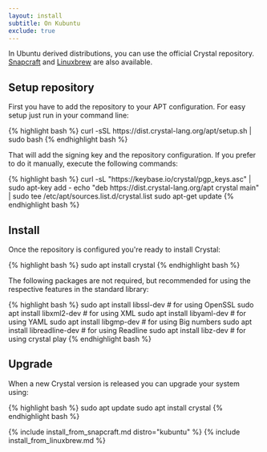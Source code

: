 ```yaml
---
layout: install
subtitle: On Kubuntu
exclude: true
---
```


In Ubuntu derived distributions, you can use the official Crystal repository. [Snapcraft](#snapcraft) and [Linuxbrew](#linuxbrew) are also available.

## Setup repository

First you have to add the repository to your APT configuration. For easy setup just run in your command line:

<div class="code_section">{% highlight bash %}
curl -sSL https://dist.crystal-lang.org/apt/setup.sh | sudo bash
{% endhighlight bash %}</div>

That will add the signing key and the repository configuration. If you prefer to do it manually, execute the following commands:

<div class="code_section">{% highlight bash %}
curl -sL "https://keybase.io/crystal/pgp_keys.asc" | sudo apt-key add -
echo "deb https://dist.crystal-lang.org/apt crystal main" | sudo tee /etc/apt/sources.list.d/crystal.list
sudo apt-get update
{% endhighlight bash %}</div>

## Install

Once the repository is configured you're ready to install Crystal:

<div class="code_section">{% highlight bash %}
sudo apt install crystal
{% endhighlight bash %}</div>

The following packages are not required, but recommended for using the respective features in the standard library:

<div class="code_section">{% highlight bash %}
sudo apt install libssl-dev      # for using OpenSSL
sudo apt install libxml2-dev     # for using XML
sudo apt install libyaml-dev     # for using YAML
sudo apt install libgmp-dev      # for using Big numbers
sudo apt install libreadline-dev # for using Readline
sudo apt install libz-dev        # for using crystal play
{% endhighlight bash %}</div>

## Upgrade

When a new Crystal version is released you can upgrade your system using:

<div class="code_section">{% highlight bash %}
sudo apt update
sudo apt install crystal
{% endhighlight bash %}</div>

{% include install_from_snapcraft.md distro="kubuntu" %}
{% include install_from_linuxbrew.md %}
